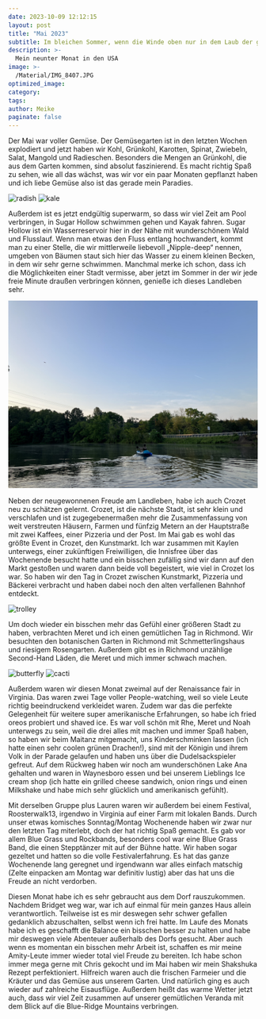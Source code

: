 ```yaml
---
date: 2023-10-09 12:12:15
layout: post
title: "Mai 2023"
subtitle: Im bleichen Sommer, wenn die Winde oben nur in dem Laub der großen Bäume sausen, muss man in Flüssen liegen oder Teichen wie die Gewächse, worin Hechte hausen.
description: >-
  Mein neunter Monat in den USA	
image: >-
  /Material/IMG_8407.JPG
optimized_image:
category:
tags:
author: Meike
paginate: false
---
```


Der Mai war voller Gemüse. Der Gemüsegarten ist in den letzten Wochen explodiert und jetzt haben wir Kohl, Grünkohl, Karotten, Spinat, Zwiebeln, Salat, Mangold und Radieschen. Besonders die Mengen an Grünkohl, die aus dem Garten kommen, sind absolut faszinierend. Es macht richtig Spaß zu sehen, wie all das wächst, was wir vor ein paar Monaten gepflanzt haben und ich liebe Gemüse also ist das gerade mein Paradies.

<img src="/Material/IMG_8355.JPG" alt="radish">
<img src="/Material/IMG_8395.JPG" alt="kale">

Außerdem ist es jetzt endgültig superwarm, so dass wir viel Zeit am Pool verbringen, in Sugar Hollow schwimmen gehen und Kayak fahren. Sugar Hollow ist ein Wasserreservoir hier in der Nähe mit wunderschönem Wald und Flusslauf. Wenn man etwas den Fluss entlang hochwandert, kommt man zu einer Stelle, die wir mittlerweile liebevoll „Nipple-deep“ nennen, umgeben von Bäumen staut sich hier das Wasser zu einem kleinen Becken, in dem wir sehr gerne schwimmen. Manchmal merke ich schon, dass ich die Möglichkeiten einer Stadt vermisse, aber jetzt im Sommer in der wir jede freie Minute draußen verbringen können, genieße ich dieses Landleben sehr. 

<img src="/Material/IMG_8398 - Kopie.JPG" alt="kayak">

Neben der neugewonnenen Freude am Landleben, habe ich auch Crozet neu zu schätzen gelernt. Crozet, ist die nächste Stadt, ist sehr klein und verschlafen und ist zugegebenermaßen mehr die Zusammenfassung von weit verstreuten Häusern, Farmen und fünfzig Metern an der Hauptstraße mit zwei Kaffees, einer Pizzeria und der Post. Im Mai gab es wohl das größte Event in Crozet, den Kunstmarkt. Ich war zusammen mit Kaylen unterwegs, einer zukünftigen Freiwilligen, die Innisfree über das Wochenende besucht hatte und ein bisschen zufällig sind wir dann auf den Markt gestoßen und waren dann beide voll begeistert, wie viel in Crozet los war. So haben wir den Tag in Crozet zwischen Kunstmarkt, Pizzeria und Bäckerei verbracht und haben dabei noch den alten verfallenen Bahnhof entdeckt.

<img src="/Material/IMG_8407.JPG" alt="trolley">

Um doch wieder ein bisschen mehr das Gefühl einer größeren Stadt zu haben, verbrachten Meret und ich einen gemütlichen Tag in Richmond. Wir besuchten den botanischen Garten in Richmond mit Schmetterlingshaus und riesigem Rosengarten. Außerdem gibt es in Richmond unzählige Second-Hand Läden, die Meret und mich immer schwach machen. 

<img src="/Material/IMG_8422.JPG" alt="butterfly">
<img src="/Material/IMG_8423.JPG" alt="cacti">

Außerdem waren wir diesen Monat zweimal auf der Renaissance fair in Virginia. Das waren zwei Tage voller People-watching, weil so viele Leute richtig beeindruckend verkleidet waren. Zudem war das die perfekte Gelegenheit für weitere super amerikanische Erfahrungen, so habe ich fried oreos probiert und shaved ice. Es war voll schön mit Rhe, Meret und Noah unterwegs zu sein, weil die drei alles mit machen und immer Spaß haben, so haben wir beim Maitanz mitgemacht, uns Kinderschminken lassen (ich hatte einen sehr coolen grünen Drachen!), sind mit der Königin und ihrem Volk in der Parade gelaufen und haben uns über die Dudelsackspieler gefreut. Auf dem Rückweg haben wir noch am wunderschönen Lake Ana gehalten und waren in Waynesboro essen und bei unserem Lieblings Ice cream shop (ich hatte ein grilled cheese sandwich, onion rings und einen Milkshake und habe mich sehr glücklich und amerikanisch gefühlt).


Mit derselben Gruppe plus Lauren waren wir außerdem bei einem Festival, Roosterwalk13, irgendwo in Virginia auf einer Farm mit lokalen Bands. Durch unser etwas komisches Sonntag/Montag Wochenende haben wir zwar nur den letzten Tag miterlebt, doch der hat richtig Spaß gemacht. Es gab vor allem Blue Grass und Rockbands, besonders cool war eine Blue Grass Band, die einen Stepptänzer mit auf der Bühne hatte. Wir haben sogar gezeltet und hatten so die volle Festivalerfahrung. Es hat das ganze Wochenende lang geregnet und irgendwann war alles einfach matschig (Zelte einpacken am Montag war definitiv lustig) aber das hat uns die Freude an nicht verdorben.

Diesen Monat habe ich es sehr gebraucht aus dem Dorf rauszukommen. Nachdem Bridget weg war, war ich auf einmal für mein ganzes Haus allein verantwortlich. Teilweise ist es mir deswegen sehr schwer gefallen gedanklich abzuschalten, selbst wenn ich frei hatte. Im Laufe des Monats habe ich es geschafft die Balance ein bisschen besser zu halten und habe mir deswegen viele Abenteuer außerhalb des Dorfs gesucht. Aber auch wenn es momentan ein bisschen mehr Arbeit ist, schaffen es mir meine Amity-Leute immer wieder total viel Freude zu bereiten. Ich habe schon immer mega gerne mit Chris gekocht und im Mai haben wir mein Shakshuka Rezept perfektioniert. Hilfreich waren auch die frischen Farmeier und die Kräuter und das Gemüse aus unserem Garten. Und natürlich ging es auch wieder auf zahlreiche Eisausflüge. Außerdem heißt das warme Wetter jetzt auch, dass wir viel Zeit zusammen auf unserer gemütlichen Veranda mit dem Blick auf die Blue-Ridge Mountains verbringen.
